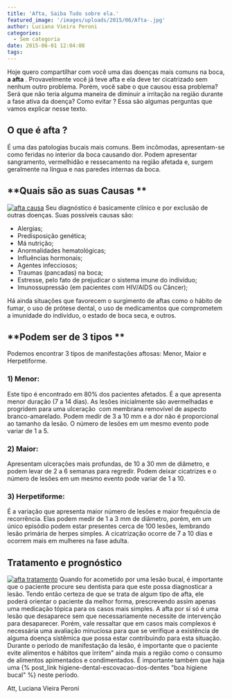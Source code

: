 ```yaml
---
title: 'Afta, Saiba Tudo sobre ela.'
featured_image: '/images/uploads/2015/06/Afta-.jpg'
author: Luciana Vieira Peroni
categories:
  - Sem categoria
date: 2015-06-01 12:04:08
tags:
---
```


Hoje quero compartilhar com você uma das doenças mais comuns na boca, **a afta** . Provavelmente você já teve afta e ela deve ter cicatrizado sem nenhum outro problema. Porém, você sabe o que causou essa problema? Será que não teria alguma maneira de diminuir a irritação na região durante a fase ativa da doença? Como evitar ? Essa são algumas perguntas que vamos explicar nesse texto.

**O que é afta ?**
------------------

É uma das patologias bucais mais comuns. Bem incômodas, apresentam-se como feridas no interior da boca causando dor. Podem apresentar sangramento, vermelhidão e ressecamento na região afetada e, surgem geralmente na língua e nas paredes internas da boca.

**Quais são as suas Causas **
-----------------------------

[![afta causa](/images/uploads/2015/06/afta-causa.png)](/images/uploads/2015/06/afta-causa.png) Seu diagnóstico é basicamente clínico e por exclusão de outras doenças. Suas possíveis causas são:

*   Alergias;
*   Predisposição genética;
*   Má nutrição;
*   Anormalidades hematológicas;
*   Influências hormonais;
*   Agentes infecciosos;
*   Traumas (pancadas) na boca;
*   Estresse, pelo fato de prejudicar o sistema imune do indivíduo;
*   Imunossupressão (em pacientes com HIV/AIDS ou Câncer);

Há ainda situações que favorecem o surgimento de aftas como o hábito de fumar, o uso de prótese dental, o uso de medicamentos que comprometem a imunidade do indivíduo, o estado de boca seca, e outros.

**Podem ser de 3 tipos **
-------------------------

Podemos encontrar 3 tipos de manifestações aftosas: Menor, Maior e Herpetiforme.

### 1) Menor:

Este tipo é encontrado em 80% dos pacientes afetados. É a que apresenta menor duração (7 a 14 dias). As lesões inicialmente são avermelhadas e progridem para uma ulceração  com membrana removível de aspecto branco-amarelado. Podem medir de 3 a 10 mm e a dor não é proporcional ao tamanho da lesão. O número de lesões em um mesmo evento pode variar de 1 a 5.

### 2) Maior:

Apresentam ulcerações mais profundas, de 10 a 30 mm de diâmetro, e podem levar de 2 a 6 semanas para regredir. Podem deixar cicatrizes e o número de lesões em um mesmo evento pode variar de 1 a 10.

### 3) Herpetiforme:

É a variação que apresenta maior número de lesões e maior frequência de recorrência. Elas podem medir de 1 a 3 mm de diâmetro, porém, em um único episódio podem estar presentes cerca de 100 lesões, lembrando lesão primária de herpes simples. A cicatrização ocorre de 7 a 10 dias e ocorrem mais em mulheres na fase adulta.

**Tratamento e prognóstico**
----------------------------

[![afta tratamento](/images/uploads/2015/06/afta-tratamento.jpg)](/images/uploads/2015/06/afta-tratamento.jpg) Quando for acometido por uma lesão bucal, é importante que o paciente procure seu dentista para que este possa diagnosticar a lesão. Tendo então certeza de que se trata de algum tipo de afta, ele poderá orientar o paciente da melhor forma, prescrevendo assim apenas uma medicação tópica para os casos mais simples. A afta por si só é uma lesão que desaparece sem que necessariamente necessite de intervenção para desaparecer. Porém, vale ressaltar que em casos mais complexos é necessária uma avaliação minuciosa para que se verifique a existência de alguma doença sistêmica que possa estar contribuindo para esta situação. Durante o período de manifestação da lesão, é importante que o paciente evite alimentos e hábitos que ïrritem" ainda mais a região como o consumo de alimentos apimentados e condimentados. É importante também que haja uma {% post_link higiene-dental-escovacao-dos-dentes "boa higiene bucal" %} neste período.

Att,
Luciana Vieira Peroni